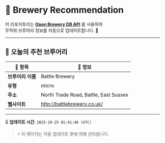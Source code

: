 # 🍺 Brewery Recommendation

이 리포지토리는 **[Open Brewery DB API](https://www.openbrewerydb.org/)** 를 사용하여  
무작위 브루어리 정보를 자동으로 업데이트합니다. 🚀

---

## 🌟 오늘의 추천 브루어리

| 🍻 항목 | 📌 정보 |
|--------|---------|
| **브루어리 이름** | Battle Brewery |
| **유형** | micro |
| **주소** | North Trade Road, Battle, East Sussex |
| **웹사이트** | http://battlebrewery.co.uk/ |

---

⏳ **업데이트 시간**: `2025-10-25 01:41:48 (UTC)`  

> ⚡ 이 페이지는 자동 업데이트 봇에 의해 관리됩니다.